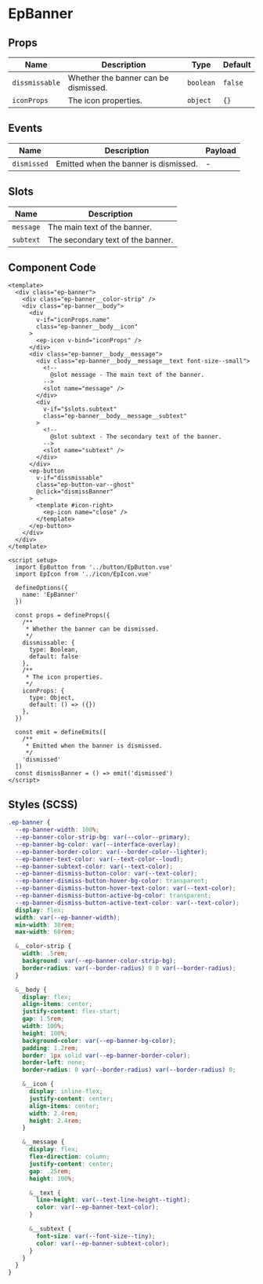 # EpBanner



## Props
| Name | Description | Type | Default |
|------|-------------|------|---------|
| `dissmissable` | Whether the banner can be dismissed. | `boolean` | `false` |
| `iconProps` | The icon properties. | `object` | `{}` |

## Events
| Name    | Description                 | Payload    |
|---------|-----------------------------|------------|
| `dismissed` | Emitted when the banner is dismissed. | - |

## Slots
| Name | Description |
|------|-------------|
| `message` | The main text of the banner. |
| `subtext` | The secondary text of the banner. |

## Component Code

```vue
<template>
  <div class="ep-banner">
    <div class="ep-banner__color-strip" />
    <div class="ep-banner__body">
      <div
        v-if="iconProps.name"
        class="ep-banner__body__icon"
      >
        <ep-icon v-bind="iconProps" />
      </div>
      <div class="ep-banner__body__message">
        <div class="ep-banner__body__message__text font-size--small">
          <!--
            @slot message - The main text of the banner.
          -->
          <slot name="message" />
        </div>
        <div
          v-if="$slots.subtext"
          class="ep-banner__body__message__subtext"
        >
          <!--
            @slot subtext - The secondary text of the banner.
          -->
          <slot name="subtext" />
        </div>
      </div>
      <ep-button
        v-if="dissmissable"
        class="ep-button-var--ghost"
        @click="dismissBanner"
      >
        <template #icon-right>
          <ep-icon name="close" />
        </template>
      </ep-button>
    </div>
  </div>
</template>

<script setup>
  import EpButton from '../button/EpButton.vue'
  import EpIcon from '../icon/EpIcon.vue'

  defineOptions({
    name: 'EpBanner'
  })

  const props = defineProps({
    /**
     * Whether the banner can be dismissed.
     */
    dissmissable: {
      type: Boolean,
      default: false
    },
    /**
     * The icon properties.
     */
    iconProps: {
      type: Object,
      default: () => ({})
    },
  })

  const emit = defineEmits([
    /**
     * Emitted when the banner is dismissed.
     */
    'dismissed'
  ])
  const dismissBanner = () => emit('dismissed')
</script>

```

## Styles (SCSS)

```scss
.ep-banner {
  --ep-banner-width: 100%;
  --ep-banner-color-strip-bg: var(--color--primary);
  --ep-banner-bg-color: var(--interface-overlay);
  --ep-banner-border-color: var(--border-color--lighter);
  --ep-banner-text-color: var(--text-color--loud);
  --ep-banner-subtext-color: var(--text-color);
  --ep-banner-dismiss-button-color: var(--text-color);
  --ep-banner-dismiss-button-hover-bg-color: transparent;
  --ep-banner-dismiss-button-hover-text-color: var(--text-color);
  --ep-banner-dismiss-button-active-bg-color: transparent;
  --ep-banner-dismiss-button-active-text-color: var(--text-color);
  display: flex;
  width: var(--ep-banner-width);
  min-width: 30rem;
  max-width: 60rem;

  &__color-strip {
    width: .5rem;
    background: var(--ep-banner-color-strip-bg);
    border-radius: var(--border-radius) 0 0 var(--border-radius);
  }

  &__body {
    display: flex;
    align-items: center;
    justify-content: flex-start;
    gap: 1.5rem;
    width: 100%;
    height: 100%;
    background-color: var(--ep-banner-bg-color);
    padding: 1.2rem;
    border: 1px solid var(--ep-banner-border-color);
    border-left: none;
    border-radius: 0 var(--border-radius) var(--border-radius) 0;

    &__icon {
      display: inline-flex;
      justify-content: center;
      align-items: center;
      width: 2.4rem;
      height: 2.4rem;
    }

    &__message {
      display: flex;
      flex-direction: column;
      justify-content: center;
      gap: .25rem;
      height: 100%;

      &__text {
        line-height: var(--text-line-height--tight);
        color: var(--ep-banner-text-color);
      }

      &__subtext {
        font-size: var(--font-size--tiny);
        color: var(--ep-banner-subtext-color);
      }
    }
  }
}
```